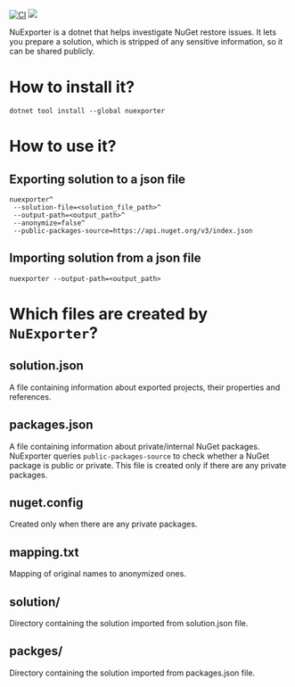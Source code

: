 [![CI](https://github.com/marcin-krystianc/NuExporter/actions/workflows/ci.yml/badge.svg?branch=master&event=push)](https://github.com/marcin-krystianc/NuExporter/actions/workflows/ci.yml?query=branch%3Amaster+event%3Apush)
[![](https://img.shields.io/nuget/vpre/NuExporter)](https://www.nuget.org/packages/NuExporter/absoluteLatest)

NuExporter is a dotnet that helps investigate NuGet restore issues.
It lets you prepare a solution, which is stripped of any sensitive information, so it can be shared publicly.

# How to install it?
`dotnet tool install --global nuexporter`

# How to use it?

## Exporting solution to a json file
```
nuexporter^
 --solution-file=<solution_file_path>^
 --output-path=<output_path>^
 --anonymize=false^
 --public-packages-source=https://api.nuget.org/v3/index.json
 ```
## Importing solution from a json file
`nuexporter --output-path=<output_path>`

# Which files are created by `NuExporter`?

## solution.json
A file containing information about exported projects, their properties and references.
 
## packages.json
A file containing information about private/internal NuGet packages. NuExporter queries `public-packages-source` to check whether a NuGet package is public or private.
This file is created only if there are any private packages.

## nuget.config
Created only when there are any private packages.

## mapping.txt
Mapping of original names to anonymized ones.

## solution/
Directory containing the solution imported from solution.json file.

## packges/
Directory containing the solution imported from packages.json file.
